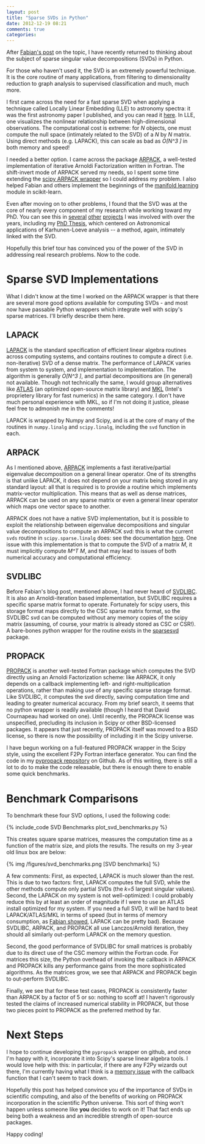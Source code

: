 ```yaml
---
layout: post
title: "Sparse SVDs in Python"
date: 2012-12-19 08:21
comments: true
categories: 
---
```

After [Fabian's post](http://fseoane.net/blog/2012/singular-value-decomposition-in-scipy/) on the topic, I have recently returned to thinking about the
subject of sparse singular value decompositions (SVDs) in Python.

For those who haven't used it, the SVD is an extremely powerful technique.
It is the core routine of many applications,
from filtering to dimensionality
reduction to graph analysis to supervised classification and much, much more.

I first came across the need for a fast sparse SVD when applying a technique
called Locally Linear Embedding (LLE) to astronomy spectra: it was the first
astronomy paper I published, and you can read it [here](http://adsabs.harvard.edu/abs/2009AJ....138.1365V).  In LLE, one visualizes the nonlinear relationship
between high-dimensional observations.  The computational cost is extreme: for
*N* objects, one must compute the null space (intimately related to the SVD)
of a *N* by *N* matrix.  Using direct methods (e.g. LAPACK), this can scale
as bad as *O[N^3 ]* in both memory and speed!

<!-- more -->

I needed a better option.  I came across the package
[ARPACK](http://www.caam.rice.edu/software/ARPACK/), a well-tested
implementation of iterative Arnoldi Factorization written in Fortran.
The shift-invert mode of ARPACK served my needs, so I spent some time
extending the [scipy ARPACK wrapper](http://docs.scipy.org/doc/scipy/reference/tutorial/arpack.html) so I could address my problem.  I also helped
Fabian and others implement the beginnings of the [manifold learning](http://scikit-learn.org/dev/modules/manifold.html) module in scikit-learn.

Even after moving on to other problems, I found that
the SVD was at the core of nearly every component of my research
while working toward my PhD.  You can see this in
[several](http://adsabs.harvard.edu/abs/2011AAS...21715304C)
[other](http://adsabs.harvard.edu/abs/2011ApJ...727..118V)
[projects](http://adsabs.harvard.edu/abs/2011AJ....142..203D)
I was involved with over the years, including my
[PhD Thesis](http://gradworks.umi.com/35/42/3542228.html), which centered
on Astronomical applications of Karhunen-Loeve analysis -- a method, again,
intimately linked with the SVD.

Hopefully this brief tour has convinced you of the power of the SVD in
addressing real research problems.  Now to the code.

# Sparse SVD Implementations #
What I didn't know at the time I worked on the ARPACK wrapper is that there
are several more good options available for computing SVDs - and most now have
passable Python wrappers which integrate well with scipy's sparse matrices.
I'll briefly describe them here.

## LAPACK ##
[LAPACK](http://www.netlib.org/lapack/)
is the standard specification of efficient linear algebra routines
across computing systems, and contains routines to
compute a direct (i.e. non-iterative)
SVD of a dense matrix.  The performance of LAPACK varies from system to
system, and implementation to implementation.  The algorithm is generally
*O[N^3 ]*, and partial decompositions are (in general) not available.  Though
not technically the same, I would group alternatives like
[ATLAS](http://math-atlas.sourceforge.net/) (an optimized open-source
matrix library) and [MKL](http://software.intel.com/en-us/intel-mkl)
(Intel's proprietery library for fast numerics) in the same category.
I don't have much personal experience with MKL, so if I'm not doing it justice,
please feel free to admonish me in the comments!

LAPACK is wrapped by Numpy and Scipy, and is
at the core of many of the routines in ``numpy.linalg`` and
``scipy.linalg``, including the ``svd`` function in each.

## ARPACK ##
As I mentioned above, [ARPACK](http://www.caam.rice.edu/software/ARPACK/)
implements a fast iterative/partial eigenvalue decomposition on a general
linear operator.  One of its strengths is that unlike LAPACK, it does not
depend on your matrix being stored in any standard layout: all that is required
is to provide a routine which implements matrix-vector multiplication.  This
means that as well as dense matrices, ARPACK can be used on any sparse matrix
or even a general linear operator which maps one vector space to another.

ARPACK does not have a native SVD implementation, but it is possible to
exploit the relationship between eigenvalue decompositions and singular
value decompositions to compute an ARPACK svd: this is what the current
``svds`` routine in ``scipy.sparse.linalg`` does: see the documentation
[here](http://docs.scipy.org/doc/scipy/reference/generated/scipy.sparse.linalg.svds.html).  One issue with this implementation is that to compute the SVD of
a matrix *M*, it must implicitly compute *M^T M*,
and that may lead to issues of both
numerical accuracy and computational efficiency.

## SVDLIBC ##
Before Fabian's blog post, mentioned above, I had never heard of
[SVDLIBC](http://tedlab.mit.edu/~dr/SVDLIBC/).  It
is also an Arnoldi-iteration based implementation, but SVDLIBC requires a
specific sparse matrix format to operate.  Fortunately for scipy users, this
storage format maps directly to the CSC sparse matrix format, so the SVDLIBC
svd can be computed without any memory copies of the scipy matrix (assuming,
of course, your matrix is already stored as CSC or CSR!).  A bare-bones python
wrapper for the routine exists in the [sparsesvd](http://pypi.python.org/pypi/sparsesvd/) package.

## PROPACK ##
[PROPACK](http://soi.stanford.edu/~rmunk/PROPACK/) is another well-tested
Fortran package which computes the SVD directly using an Arnoldi Factorization
scheme: like ARPACK, it only depends on a callback implementing left- and
right-multiplication operations, rather than making use of any specific
sparse storage format.  Like SVDLIBC, it  computes the svd directly, saving
computation time and leading to greater numerical accuracy.  From my brief
search, it seems that
no python wrapper is readily available (though I heard that David Cournapeau
had worked on one).  Until recently, the PROPACK license was unspecified,
precluding its inclusion in Scipy or other BSD-licensed packages.  It appears
that just recently, PROPACK itself was moved to a BSD license, so there is
now the possibility of including it in the Scipy universe.

I have begun working on a full-featured PROPACK wrapper in the Scipy style,
using the excellent F2Py Fortran interface generator.  You can find the 
code in my [pypropack repository](https://github.com/jakevdp/pypropack)
on Github.  As of this writing, there is still a lot to do to make the
code releasable, but there is enough there to enable some quick benchmarks.

# Benchmark Comparisons #
To benchmark these four SVD options, I used the following code:

{% include_code SVD Benchmarks plot_svd_benchmarks.py %}

This creates square sparse matrices, measures the computation time as a function
of the matrix size, and plots the results.  The results on my 3-year old
linux box are below:

{% img /figures/svd_benchmarks.png [SVD benchmarks] %}

A few comments: First, as expected, LAPACK is much slower than the rest.  This
is due to two factors: first, LAPACK computes the full SVD, while the other
methods compute only partial SVDs (the *k=5* largest singular values).
Second, the LAPACK on my system is not
well-optimized: I could probably reduce this by at least an order of magnitude
if I were to use an ATLAS install optimized for my system.  If you need a
full SVD, it will be hard to beat LAPACK/ATLAS/MKL in terms of speed (but
in terms of memory consumption, as
[Fabian showed](http://fseoane.net/blog/2012/singular-value-decomposition-in-scipy/),
LAPACK can be pretty bad).  Because SVDLIBC, ARPACK, and PROPACK all use
Lanczos/Arnoldi iteration, they should all similarly out-perform LAPACK on
the memory question.

Second, the good performance of SVDLIBC for small matrices is probably due to
its direct use of the CSC memory within the Fortran code.  For matrices this
size, the Python overhead of invoking the callback in ARPACK and PROPACK kills
any performance gains from the more sophisticated algorithms.  As the matrices
grow, we see that ARPACK and PROPACK begin to out-perform SVDLIBC.

Finally, we see that for these test cases, PROPACK is consistently
faster than ARPACK by a factor of 5 or so: nothing to scoff at!
I haven't rigorously tested the claims of increased numerical stability
in PROPACK, but those two pieces point to PROPACK as the
preferred method by far.

# Next Steps #
I hope to continue developing the ``pypropack`` wrapper on github, and once
I'm happy with it, incorporate it into Scipy's sparse linear algebra tools.
I would love help with this: in particular, if there are any F2Py wizards out
there, I'm currently having what I think is a
[memory issue](https://github.com/jakevdp/pypropack/issues/1)
with the callback function that I can't seem to track down.

Hopefully this post has helped convince you of the importance of SVDs in
scientific computing, and also of the benefits of working on PROPACK
incorporation in the scientific Python universe.  This sort of thing
won't happen unless someone like **you** decides to work on it!  That
fact ends up being both a weakness and an incredible strength of
open-source packages.

Happy coding!